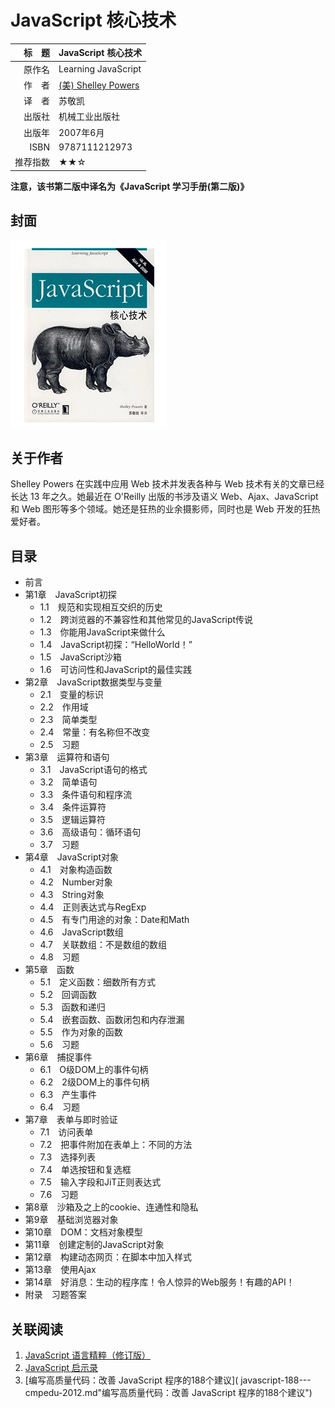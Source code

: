 # JavaScript 核心技术 #

|  标　题 | JavaScript 核心技术                          |
| ---: | :--------------------------------------- |
|  原作名 | Learning JavaScript                      |
|  作　者 | [(美) Shelley Powers ](https://en.wikipedia.org/wiki/Shelley_Powers) |
|  译　者 | 苏敬凯                                      |
|  出版社 | 机械工业出版社                                  |
|  出版年 | 2007年6月                                  |
| ISBN | 9787111212973                            |
| 推荐指数 | ★★☆                                      |

**注意，该书第二版中译名为《JavaScript 学习手册(第二版)》**

## 封面 ##
![JavaScript 核心技术](../../assets/covers/learning-javascript---cmpedu-2007.png "JavaScript 核心技术")

## 关于作者 ##
Shelley Powers 在实践中应用 Web 技术并发表各种与 Web 技术有关的文章已经长达 13 年之久。她最近在 O'Reilly 出版的书涉及语义 Web、Ajax、JavaScript 和 Web 图形等多个领域。她还是狂热的业余摄影师，同时也是 Web 开发的狂热爱好者。

## 目录 ##

+ 前言
+ 第1章　JavaScript初探
  - 1.1　规范和实现相互交织的历史
  - 1.2　跨浏览器的不兼容性和其他常见的JavaScript传说
  - 1.3　你能用JavaScript来做什么
  - 1.4　JavaScript初探：“HelloWorld！”
  - 1.5　JavaScript沙箱
  - 1.6　可访问性和JavaScript的最佳实践
+ 第2章　JavaScript数据类型与变量
  - 2.1　变量的标识
  - 2.2　作用域
  - 2.3　简单类型
  - 2.4　常量：有名称但不改变
  - 2.5　习题
+ 第3章　运算符和语句
  - 3.1　JavaScript语句的格式
  - 3.2　简单语句
  - 3.3　条件语句和程序流
  - 3.4　条件运算符
  - 3.5　逻辑运算符
  - 3.6　高级语句：循环语句
  - 3.7　习题
+ 第4章　JavaScript对象
  - 4.1　对象构造函数
  - 4.2　Number对象
  - 4.3　String对象
  - 4.4　正则表达式与RegExp
  - 4.5　有专门用途的对象：Date和Math
  - 4.6　JavaScript数组
  - 4.7　关联数组：不是数组的数组
  - 4.8　习题
+ 第5章　函数
  - 5.1　定义函数：细数所有方式
  - 5.2　回调函数
  - 5.3　函数和递归
  - 5.4　嵌套函数、函数闭包和内存泄漏
  - 5.5　作为对象的函数
  - 5.6　习题
+ 第6章　捕捉事件
  - 6.1　O级DOM上的事件句柄
  - 6.2　2级DOM上的事件句柄
  - 6.3　产生事件
  - 6.4　习题
+ 第7章　表单与即时验证
  - 7.1　访问表单
  - 7.2　把事件附加在表单上：不同的方法
  - 7.3　选择列表
  - 7.4　单选按钮和复选框
  - 7.5　输入字段和JiT正则表达式
  - 7.6　习题
+ 第8章　沙箱及之上的cookie、连通性和隐私
+ 第9章　基础浏览器对象
+ 第10章　DOM：文档对象模型
+ 第11章　创建定制的JavaScript对象
+ 第12章　构建动态网页：在脚本中加入样式
+ 第13章　使用Ajax
+ 第14章　好消息：生动的程序库！令人惊异的Web服务！有趣的API！
+ 附录　习题答案

## 关联阅读 ##
1. [JavaScript 语言精粹（修订版）](javascript-the-good-parts---phei-2012.md "JavaScript 语言精粹")
2. [JavaScript 启示录](javascript-enlightenment---ptpress-2014.md "JavaScript 启示录")
3. [编写高质量代码：改善 JavaScript 程序的188个建议]( javascript-188---cmpedu-2012.md"编写高质量代码：改善 JavaScript 程序的188个建议")